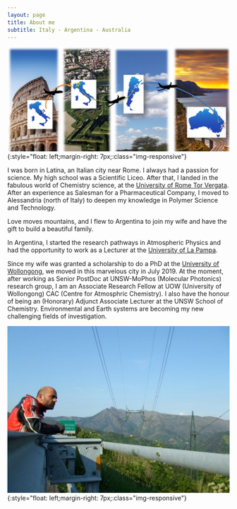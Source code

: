 ```yaml
---
layout: page
title: About me
subtitle: Italy - Argentina - Australia
---
```

![Travelling](/assets/img/Travel.JPG){:style="float: left;margin-right: 7px;:class="img-responsive"} <br />

I was born in Latina, an Italian city near Rome. I always had a passion for science. My high school was a Scientific Liceo. After that, I landed in the fabulous world of Chemistry science, at the [University of Rome Tor Vergata](https://en.uniroma2.it/). After an experience as Salesman for a Pharmaceutical Company, I moved to Alessandria (north of Italy) to deepen my knowledge in Polymer Science and Technology. <br />

Love moves mountains, and I flew to Argentina to join my wife and have the gift to build a beautiful family. <br />

In Argentina, I started the research pathways in Atmospheric Physics and had the opportunity to work as a Lecturer at the [University of La Pampa](http://www.unlpam.edu.ar/). <br />

Since my wife was granted a scholarship to do a PhD at the [University of Wollongong](https://www.uow.edu.au/), we moved in this marvelous city in July 2019. At the moment, after working as Senior PostDoc at UNSW-MoPhos (Molecular Photonics) research group, I am an Associate Research Fellow at UOW (University of Wollongong) CAC (Centre for Atmosphric Chemistry). I also have the honour of being an (Honorary) Adjunct Associate Lecturer at the UNSW School of Chemistry. Environmental and Earth systems are becoming my new challenging fields of investigation. <br />


![Pampa](/assets/img/giac.jpg){:style="float: left;margin-right: 7px;:class="img-responsive"}
